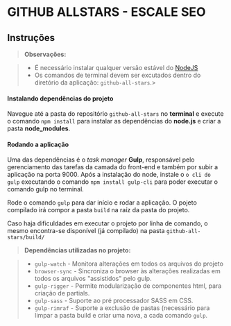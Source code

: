 GITHUB ALLSTARS - ESCALE SEO
===================

Instruções
-------------

> **Observações:**

> - É necessário instalar qualquer versão estável do [NodeJS](https://nodejs.org/en/ "NodeJS")
> - Os comandos de terminal devem ser excutados dentro do diretório da aplicação: `github-all-stars`.>

#### Instalando dependências do projeto

Navegue até a pasta do repositório `github-all-stars` no **terminal** e execute o comando `npm install` para instalar as dependências do **node.js** e criar a pasta **node_modules**.

#### Rodando a aplicação
Uma das dependências é o *task manager*  **Gulp**, responsável pelo gerenciamento das tarefas da camada do front-end  e também por subir a aplicação na porta 9000.
Após a instalação do node, instale o `o cli do gulp` executando o comando `npm install gulp-cli` para poder executar o comando gulp no terminal.

Rode o comando `gulp`  para dar início e rodar a aplicação.
O pojeto compilado irá compor a pasta `build` na raíz da pasta do projeto.

Caso haja dificuldades em executar o projeto por linha de comando, o mesmo encontra-se disponível (já compilado) na pasta `github-all-stars/build/`

> **Dependências utilizadas no projeto:**

> - `gulp-watch` - Monitora alterações em todos os arquivos do projeto
> - `browser-sync` - Sincroniza o browser às alterações realizadas em todos os arquivos "assistidos" pelo gulp.
> - `gulp-rigger` - Permite modularização de componentes html, para criação de partials.
> - `gulp-sass` - Suporte ao pré processador SASS em CSS.
> - `gulp-rimraf` - Suporte a exclusão de pastas (necessário para limpar a pasta build e criar uma nova, a cada comando `gulp`.
>
